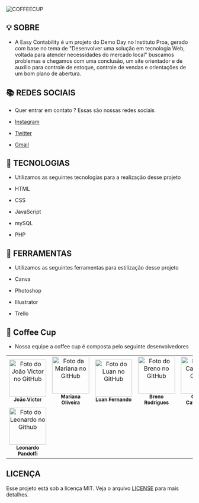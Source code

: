 ![COFFEECUP](https://user-images.githubusercontent.com/95861587/145412880-aa1083ec-c424-44fb-9040-5c785c58f6a4.png)

## 💡 SOBRE
- A Easy Contability é um projeto do Demo Day no Instituto Proa, gerado com base no tema de "Desenvolver uma solução em tecnologia Web, voltada para atender necessidades do mercado local" buscamos problemas e chegamos com uma conclusão, um site orientador e de auxilio para controle de estoque, controle de vendas e orientações de um bom plano de abertura.

## 📚 REDES SOCIAIS
- Quer entrar em contato ? Essas são nossas redes sociais

- [Instagram](https://www.instagram.com/easycontability/)
- [Twitter](https://twitter.com/easyconta)
- [Gmail](easycontability@gmail.com)

## 📜 TECNOLOGIAS 
- Utilizamos as seguintes tecnologias para a realização desse projeto

- HTML
- CSS
- JavaScript
- mySQL
- PHP

## 📜 FERRAMENTAS
- Utilizamos as seguintes ferramentas para estilização desse projeto

- Canva
- Photoshop 
- Illustrator 
- Trello 

## 💼 Coffee Cup
- Nossa equipe a coffee cup é composta pelo seguinte desenvolvedores

<table>
  <tr>
    <td align="center">
      <a href="https://github.com/Jovi7u">
        <img src="https://avatars.githubusercontent.com/u/88720294?v=4" width="100px;" alt="Foto do João Victor no GitHub"/><br>
        <sub>
          <b>João Victor</b>
        </sub>
      </a>
    </td>
    <td align="center">
      <a href="https://github.com/marioliver7">
        <img src="https://avatars.githubusercontent.com/u/53239867?v=4" width="100px;" alt="Foto da Mariana no GitHub"/><br>
        <sub>
          <b>Mariana Oliveira</b>
        </sub>
      </a><br>
    </td>
    <td align="center">
      <a href="https://github.com/Luuan11">
        <img src="https://avatars.githubusercontent.com/u/79935555?v=4" width="100px;" alt="Foto do Luan no GitHub"/><br>
        <sub>
          <b>Luan Fernando</b>
        </sub>
      </a><br>
    </td>
    <td align="center">
      <a href="https://github.com/BrenoRLAC">
        <img src="https://avatars.githubusercontent.com/u/75743151?v=4" width="100px;" alt="Foto do Breno no GitHub"/><br>
        <sub>
          <b>Breno Rodrigues</b>
        </sub>
      </a><br>
    </td>
    <td align="center">
      <a href="https://github.com/milla18">
        <img src="https://avatars.githubusercontent.com/u/88720519?v=4" width="100px;" alt="Foto da Camila no Github"/><br>
        <sub>
          <b>Camila Cavalcante</b>
        </sub>
      </a><br>
    </td>
    <td align="center">
      <a href="https://github.com/Caioluthien">
        <img src="https://avatars.githubusercontent.com/u/88720231?v=4" width="100px;" alt="Foto do Caio Antonio no Github"/><br>
        <sub>
          <b>Antônio Caio</b>
        </sub>
      </a><br>
    </td>
    <tr>
     <td align="center">
      <a href="https://github.com/leonardoPandolfi">
        <img src="https://avatars.githubusercontent.com/u/88720222?v=4" width="100px;" alt="Foto do Leonardo no Github"/><br>
        <sub>
          <b>Leonardo Pandolfi</b>
        </sub>
      </a><br>
    </td>
    </tr>
  </tr>
</table>

## LICENÇA
Esse projeto está sob a licença MIT. Veja o arquivo [LICENSE](.github/LICENSE.md) para mais detalhes.
